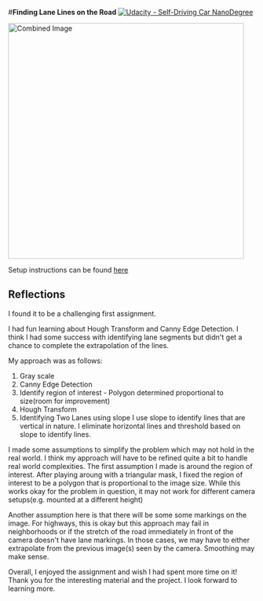 #**Finding Lane Lines on the Road** 
[![Udacity - Self-Driving Car NanoDegree](https://s3.amazonaws.com/udacity-sdc/github/shield-carnd.svg)](http://www.udacity.com/drive)

<img src="laneLines_thirdPass.jpg" width="480" alt="Combined Image" />

Setup instructions can be found [here](INSTALL.md)

## Reflections

I found it to be a challenging first assignment. 

I had fun learning about Hough Transform and Canny Edge Detection. I think I had some success with identifying lane segments but didn't get a chance to complete the extrapolation of the lines.

My approach was as follows:
1. Gray scale
2. Canny Edge Detection
3. Identify region of interest - Polygon determined proportional to size(room for improvement)
4. Hough Transform
5. Identifying Two Lanes using slope
I use slope to identify lines that are vertical in nature. I eliminate horizontal lines and threshold based on slope to identify lines.

I made some assumptions to simplify the problem which may not hold in the real world. I think my approach will have to be refined quite a bit to handle real world complexities. The first assumption I made is around the region of interest. After playing aroung with a triangular mask, I fixed the region of interest to be a polygon that is proportional to the image size. While this works okay for the problem in question, it may not work for different camera setups(e.g. mounted at a different height)

Another assumption here is that there will be some some markings on the image. 
For highways, this is okay but this approach may fail in neighborhoods or if the stretch of the road immediately in front of the camera doesn't have lane markings. In those cases, we may have to either extrapolate from the previous image(s) seen by the camera. Smoothing may make sense.

Overall, I enjoyed the assignment and wish I had spent more time on it! Thank you for the interesting material and the  project. I look forward to learning more.



